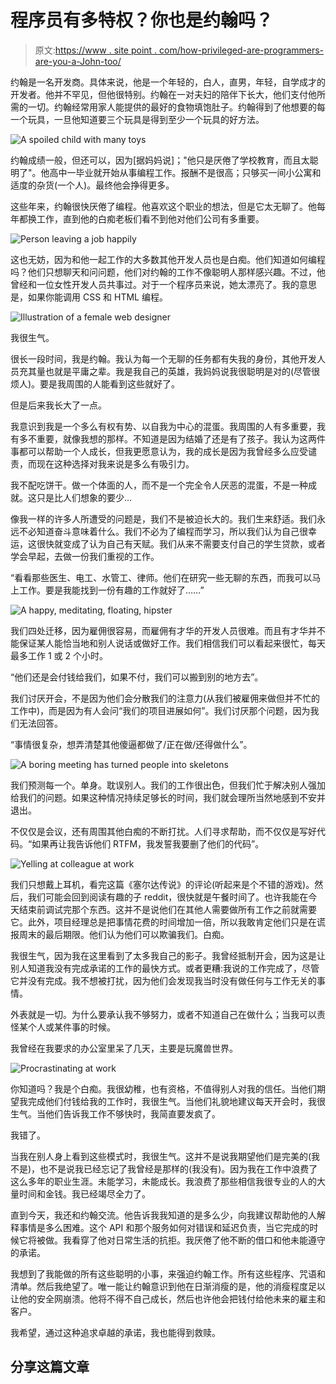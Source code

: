 # 程序员有多特权？你也是约翰吗？

> 原文:[https://www . site point . com/how-privileged-are-programmers-are-you-a-John-too/](https://www.sitepoint.com/how-privileged-are-programmers-are-you-a-john-too/)

约翰是一名开发商。具体来说，他是一个年轻的，白人，直男，年轻，自学成才的开发者。他并不罕见，但他很特别。约翰在一对夫妇的陪伴下长大，他们支付他所需的一切。约翰经常用家人能提供的最好的食物填饱肚子。约翰得到了他想要的每一个玩具，一旦他知道要三个玩具是得到至少一个玩具的好方法。

![A spoiled child with many toys](../Images/2c722fc9407ba24a78c2f96280b48f45.png)

约翰成绩一般，但还可以，因为[据妈妈说]；"他只是厌倦了学校教育，而且太聪明了"。他高中一毕业就开始从事编程工作。报酬不是很高；只够买一间小公寓和适度的杂货(一个人)。最终他会挣得更多。

这些年来，约翰很快厌倦了编程。他喜欢这个职业的想法，但是它太无聊了。他每年都换工作，直到他的白痴老板们看不到他对他们公司有多重要。

![Person leaving a job happily](../Images/04769d88b5d00c59ca4b727ea6ce79a3.png)

这也无妨，因为和他一起工作的大多数其他开发人员也是白痴。他们知道如何编程吗？他们只想聊天和问问题，他们对约翰的工作不像聪明人那样感兴趣。不过，他曾经和一位女性开发人员共事过。对于一个程序员来说，她太漂亮了。我的意思是，如果你能调用 CSS 和 HTML 编程。

![Illustration of a female web designer](../Images/542724e47af35842e7004fa69f66855f.png)

我很生气。

很长一段时间，我是约翰。我认为每一个无聊的任务都有失我的身份，其他开发人员充其量也就是平庸之辈。我是我自己的英雄，我妈妈说我很聪明是对的(尽管很烦人)。要是我周围的人能看到这些就好了。

但是后来我长大了一点。

我意识到我是一个多么有权有势、以自我为中心的混蛋。我周围的人有多重要，我有多不重要，就像我想的那样。不知道是因为结婚了还是有了孩子。我认为这两件事都可以帮助一个人成长，但我更愿意认为，我的成长是因为我曾经多么应受谴责，而现在这种选择对我来说是多么有吸引力。

我不配吃饼干。做一个体面的人，而不是一个完全令人厌恶的混蛋，不是一种成就。这只是比人们想象的要少…

像我一样的许多人所遭受的问题是，我们不是被迫长大的。我们生来舒适。我们永远不必知道奋斗意味着什么。我们不必为了编程而学习，所以我们认为自己很幸运，这很快就变成了认为自己有天赋。我们从来不需要支付自己的学生贷款，或者学会早起，去做一份我们重视的工作。

“看看那些医生、电工、水管工、律师。他们在研究一些无聊的东西，而我可以马上工作。要是我能找到一份有趣的工作就好了……”

![A happy, meditating, floating, hipster](../Images/c65cbd79209a018116d551a3fa81e489.png)

我们四处迁移，因为雇佣很容易，而雇佣有才华的开发人员很难。而且有才华并不能保证某人能恰当地和别人说话或做好工作。我们相信我们可以看起来很忙，每天最多工作 1 或 2 个小时。

“他们还是会付钱给我们，如果不付，我们可以搬到别的地方去”。

我们讨厌开会，不是因为他们会分散我们的注意力(从我们被雇佣来做但并不忙的工作中)，而是因为有人会问“我们的项目进展如何”。我们讨厌那个问题，因为我们无法回答。

“事情很复杂，想弄清楚其他傻逼都做了/正在做/还得做什么”。

![A boring meeting has turned people into skeletons](../Images/2882e4c4c07785bfccebb280da4aedf1.png)

我们预测每一个。单身。耽误别人。我们的工作很出色，但我们忙于解决别人强加给我们的问题。如果这种情况持续足够长的时间，我们就会理所当然地感到不安并退出。

不仅仅是会议，还有周围其他白痴的不断打扰。人们寻求帮助，而不仅仅是写好代码。“如果再让我告诉他们 RTFM，我发誓我要删了他们的代码”。

![Yelling at colleague at work](../Images/f53f0b5b97cfa9c4dd42b8bda302db98.png)

我们只想戴上耳机，看完这篇《塞尔达传说》的评论(听起来是个不错的游戏)。然后，我们可能会回到阅读有趣的子 reddit，很快就是午餐时间了。也许我能在今天结束前调试完那个东西。这并不是说他们在其他人需要做所有工作之前就需要它。此外，项目经理总是把事情花费的时间增加一倍，所以我敢肯定他们只是在谎报周末的最后期限。他们认为他们可以欺骗我们。白痴。

我很生气，因为我在这里看到了太多我自己的影子。我曾经抵制开会，因为这是让别人知道我没有完成承诺的工作的最快方式。或者更糟:我说的工作完成了，尽管它并没有完成。我不想被打扰，因为他们会发现我当时没有做任何与工作无关的事情。

外表就是一切。为什么要承认我不够努力，或者不知道自己在做什么；当我可以责怪某个人或某件事的时候。

我曾经在我要求的办公室里呆了几天，主要是玩魔兽世界。

![Procrastinating at work](../Images/f42d47ed4b8c53fea203ec1faf4582d0.png)

你知道吗？我是个白痴。我很幼稚，也有资格，不值得别人对我的信任。当他们期望我完成他们付钱给我的工作时，我很生气。当他们礼貌地建议每天开会时，我很生气。当他们告诉我工作不够快时，我简直要发疯了。

我错了。

当我在别人身上看到这些模式时，我很生气。这并不是说我期望他们是完美的(我不是)，也不是说我已经忘记了我曾经是那样的(我没有)。因为我在工作中浪费了这么多年的职业生涯。未能学习，未能成长。我浪费了那些相信我很专业的人的大量时间和金钱。我已经竭尽全力了。

直到今天，我还和约翰交流。他告诉我我知道的是多么少，向我建议帮助他的人解释事情是多么困难。这个 API 和那个服务如何对错误和延迟负责，当它完成的时候它将被做。我看穿了他对日常生活的抗拒。我厌倦了他不断的借口和他未能遵守的承诺。

我想到了我能做的所有这些聪明的小事，来强迫约翰工作。所有这些程序、咒语和清单。然后我绝望了。唯一能让约翰意识到他在日渐消瘦的是，他的消瘦程度足以让他的安全网崩溃。他将不得不自己成长，然后也许他会把钱付给他未来的雇主和客户。

我希望，通过这种追求卓越的承诺，我也能得到救赎。

## 分享这篇文章